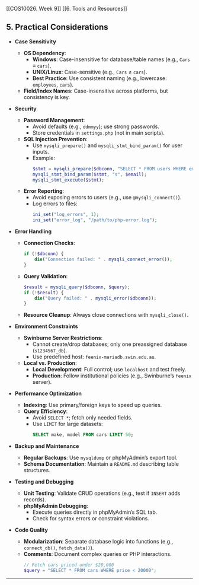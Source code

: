[[COS10026. Week 9]]
[[6. Tools and Resources]]

## **5. Practical Considerations**  
   - **Case Sensitivity**  
     - **OS Dependency**:  
       - **Windows**: Case-insensitive for database/table names (e.g., `Cars` ≡ `cars`).  
       - **UNIX/Linux**: Case-sensitive (e.g., `Cars` ≠ `cars`).  
       - **Best Practice**: Use consistent naming (e.g., lowercase: `employees`, `cars`).  
     - **Field/Index Names**: Case-insensitive across platforms, but consistency is key.  

   - **Security**  
     - **Password Management**:  
       - Avoid defaults (e.g., `ddmmyy`); use strong passwords.  
       - Store credentials in `settings.php` (not in main scripts).  
     - **SQL Injection Prevention**:  
       - Use `mysqli_prepare()` and `mysqli_stmt_bind_param()` for user inputs.  
       - Example:  
         ```php  
         $stmt = mysqli_prepare($dbconn, "SELECT * FROM users WHERE email = ?");  
         mysqli_stmt_bind_param($stmt, "s", $email);  
         mysqli_stmt_execute($stmt);  
         ```  
     - **Error Reporting**:  
       - Avoid exposing errors to users (e.g., use `@mysqli_connect()`).  
       - Log errors to files:  
         ```php  
         ini_set("log_errors", 1);  
         ini_set("error_log", "/path/to/php-error.log");  
         ```  

   - **Error Handling**  
     - **Connection Checks**:  
       ```php  
       if (!$dbconn) {  
           die("Connection failed: " . mysqli_connect_error());  
       }  
       ```  
     - **Query Validation**:  
       ```php  
       $result = mysqli_query($dbconn, $query);  
       if (!$result) {  
           die("Query failed: " . mysqli_error($dbconn));  
       }  
       ```  
     - **Resource Cleanup**: Always close connections with `mysqli_close()`.  

   - **Environment Constraints**  
     - **Swinburne Server Restrictions**:  
       - Cannot create/drop databases; only one preassigned database (`s1234567_db`).  
       - Use predefined host: `feenix-mariadb.swin.edu.au`.  
     - **Local vs. Production**:  
       - **Local Development**: Full control; use `localhost` and test freely.  
       - **Production**: Follow institutional policies (e.g., Swinburne’s `feenix` server).  

   - **Performance Optimization**  
     - **Indexing**: Use primary/foreign keys to speed up queries.  
     - **Query Efficiency**:  
       - Avoid `SELECT *`; fetch only needed fields.  
       - Use `LIMIT` for large datasets:  
         ```sql  
         SELECT make, model FROM cars LIMIT 50;  
         ```  

   - **Backup and Maintenance**  
     - **Regular Backups**: Use `mysqldump` or phpMyAdmin’s export tool.  
     - **Schema Documentation**: Maintain a `README.md` describing table structures.  

   - **Testing and Debugging**  
     - **Unit Testing**: Validate CRUD operations (e.g., test if `INSERT` adds records).  
     - **phpMyAdmin Debugging**:  
       - Execute queries directly in phpMyAdmin’s SQL tab.  
       - Check for syntax errors or constraint violations.  

   - **Code Quality**  
     - **Modularization**: Separate database logic into functions (e.g., `connect_db()`, `fetch_data()`).  
     - **Comments**: Document complex queries or PHP interactions.  
       ```php  
       // Fetch cars priced under $20,000  
       $query = "SELECT * FROM cars WHERE price < 20000";  
       ```  

---
